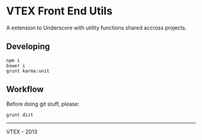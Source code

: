 # VTEX Front End Utils

A extension to Underscore with utility functions shared accross projects.

## Developing

    npm i
    bower i
    grunt karma:unit

## Workflow

Before doing git stuff, please:

    grunt dist

------

VTEX - 2013
